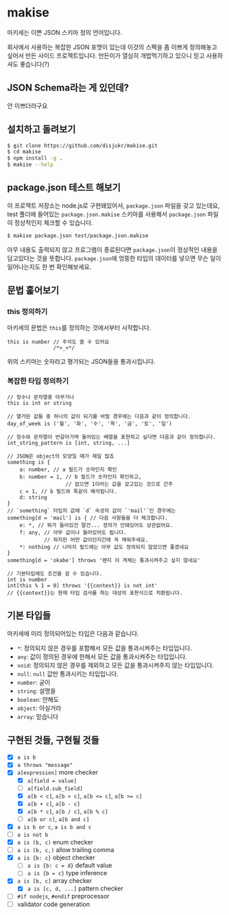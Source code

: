 # makise
마키세는 이쁜 JSON 스키마 정의 언어입니다.

회사에서 사용하는 복잡한 JSON 포맷이 있는데 이것의 스펙을 좀 이쁘게 정의해놓고 싶어서 만든 사이드 프로젝트입니다.
만든이가 열심히 개밥먹기하고 있으니 믿고 사용하셔도 좋습니다(?)


## JSON Schema라는 게 있던데?
안 이쁘더라구요


## 설치하고 돌려보기

```sh
$ git clone https://github.com/disjukr/makise.git
$ cd makise
$ npm install -g .
$ makise --help
```


## package.json 테스트 해보기

이 프로젝트 저장소는 node.js로 구현돼있어서, `package.json` 파일을 갖고 있는데요,
test 폴더에 들어있는 `package.json.makise` 스키마를 사용해서 `package.json` 파일이 정상적인지 체크할 수 있습니다.

```sh
$ makise package.json test/package.json.makise
```

아무 내용도 출력되지 않고 프로그램이 종료된다면 `package.json`이 정상적인 내용을 담고있다는 것을 뜻합니다.
`package.json`에 엉뚱한 타입의 데이터를 넣으면 무슨 일이 일어나는지도 한 번 확인해보세요.


## 문법 훑어보기

### this 정의하기
마키세의 문법은 `this`를 정의하는 것에서부터 시작합니다.
```makise
this is number // 주석도 쓸 수 있어요
               /*>_<*/
```
위의 스키마는 숫자라고 평가되는 JSON들을 통과시킵니다.

### 복잡한 타입 정의하기
```makise
// 정수나 문자열중 아무거나
this is int or string

// 열거된 값들 중 하나의 값이 되기를 바랄 경우에는 다음과 같이 정의합니다.
day_of_week is ('월', '화', '수', '목', '금', '토', '일')

// 정수와 문자열이 번갈아가며 들어있는 배열을 표현하고 싶다면 다음과 같이 정의합니다.
int_string_pattern is [int, string, ...]

// JSON은 object의 모양일 때가 제일 많죠
something is {
    a: number, // a 필드가 숫자인지 확인
    b: number = 1, // b 필드가 숫자인지 확인하고,
                   // 없으면 1이라는 값을 갖고있는 것으로 간주
    c = 1, // b 필드와 똑같이 해석됩니다.
    d: string
}
// `something` 타입의 값에 `d` 속성의 값이 `'mail'`인 경우에는
something[d = 'mail'] is { // 다음 사항들을 더 체크합니다.
    e: *, // 뭐가 들어있건 말건... 정의가 안돼있어도 상관없어요.
    f: any, // 아무 값이나 들어있어도 됩니다.
            // 하지만 어떤 값이던지간에 꼭 채워주세요.
    *: nothing // 나머지 필드에는 아무 값도 정의되지 않았으면 좋겠네요
}
something[d = 'okabe'] throws '왠지 이 객체는 통과시켜주고 싶지 않네요'

// 기본타입에도 조건을 걸 수 있습니다.
int is number
int[this % 1 = 0] throws '{{context}} is not int'
// {{context}}는 현재 타입 검사를 하는 대상의 표현식으로 치환됩니다.
```


## 기본 타입들
마키세에 미리 정의되어있는 타입은 다음과 같습니다.

* `*`: 정의되지 않은 경우를 포함해서 모든 값을 통과시켜주는 타입입니다.
* `any`: 값이 정의된 경우에 한해서 모든 값을 통과시켜주는 타입입니다.
* `void`: 정의되지 않은 경우를 제외하고 모든 값을 통과시켜주지 않는 타입입니다.
* `null`: `null` 값만 통과시키는 타입입니다.
* `number`: 굳이
* `string`: 설명을
* `boolean`: 안해도
* `object`: 아실거라
* `array`: 믿습니다


## 구현된 것들, 구현될 것들

* [x] `a is b`
* [x] `a throws "message"`
* [x] `a[expression]` more checker
    - [x] `a[field = value]`
    - [ ] `a[field.sub_field]`
    - [x] `a[b < c]`, `a[b > c]`, `a[b <= c]`, `a[b >= c]`
    - [x] `a[b + c]`, `a[b - c]`
    - [x] `a[b * c]`, `a[b / c]`, `a[b % c]`
    - [ ] `a[b or c]`, `a[b and c]`
* [x] `a is b or c`, `a is b and c`
* [ ] `a is not b`
* [x] `a is (b, c)` enum checker
* [ ] `a is (b, c,)` allow trailing comma
* [x] `a is {b: c}` object checker
    - [ ] `a is {b: c = d}` default value
    - [ ] `a is {b = c}` type inference
* [x] `a is [b, c]` array checker
    - [x] `a is [c, d, ...]` pattern checker
* [ ] `#if nodejs`, `#endif` preprocessor
* [ ] validator code generation
